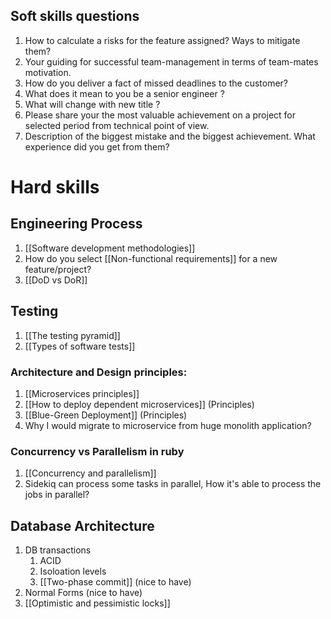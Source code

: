 ## Soft skills questions
1. How to calculate a risks for the feature assigned? Ways to mitigate them?  
2. Your guiding for successful team-management in terms of team-mates motivation. 
3. How do you deliver a fact of missed deadlines to the customer? 
4. What does it mean to you be a senior engineer ? 
5. What will change with new title ? 
6. Please share your the most valuable achievement on a project for selected period from technical point of view.  
7. Description of the biggest mistake and the biggest achievement. What experience did you get from them? 

# Hard skills

## Engineering Process

1. [[Software development methodologies]]
2. How do you select [[Non-functional requirements]] for a new feature/project? 
3. [[DoD vs DoR]]

## Testing

1. [[The testing pyramid]]
2. [[Types of software tests]]

### Architecture and Design principles:

1. [[Microservices principles]]
2. [[How to deploy dependent microservices]] (Principles)
3. [[Blue-Green Deployment]] (Principles)
5. Why I would migrate to microservice from huge monolith application?

### Concurrency vs Parallelism in ruby
1. [[Concurrency and parallelism]]
2. Sidekiq can process some tasks in parallel, How it's able to process the jobs in parallel?

## Database Architecture

1. DB transactions 
	1. ACID
	2. Isoloation levels
	3. [[Two-phase commit]] (nice to have)
2. Normal Forms (nice to have)
4. [[Optimistic and pessimistic locks]]

